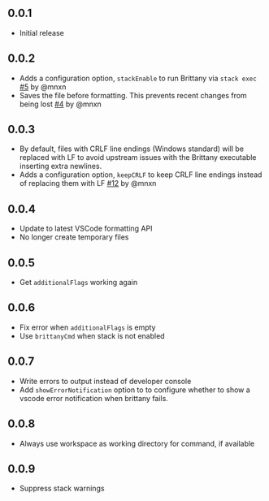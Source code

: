 ## 0.0.1
- Initial release

## 0.0.2
- Adds a configuration option, `stackEnable` to run Brittany via `stack exec` [#5](https://github.com/MaxGabriel/brittany-vscode-extension/pull/5) by @mnxn
- Saves the file before formatting. This prevents recent changes from being lost [#4](https://github.com/MaxGabriel/brittany-vscode-extension/pull/4) by @mnxn

## 0.0.3
- By default, files with CRLF line endings (Windows standard) will be replaced with LF to avoid upstream issues with the Brittany executable inserting extra newlines.
- Adds a configuration option, `keepCRLF` to keep CRLF line endings instead of replacing them with LF [#12](https://github.com/MaxGabriel/brittany-vscode-extension/pull/12) by @mnxn

## 0.0.4
- Update to latest VSCode formatting API
- No longer create temporary files 

## 0.0.5
- Get `additionalFlags` working again 

## 0.0.6
- Fix error when `additionalFlags` is empty
- Use `brittanyCmd` when stack is not enabled

## 0.0.7
- Write errors to output instead of developer console
- Add `showErrorNotification` option to to configure whether to show a vscode error notification when brittany fails.

## 0.0.8
- Always use workspace as working directory for command, if available

## 0.0.9
- Suppress stack warnings